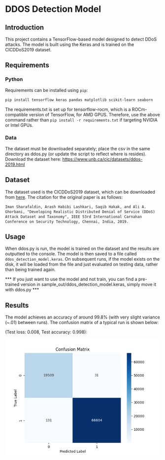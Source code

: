 # DDOS Detection Model

## Introduction
This project contains a TensorFlow-based model designed to detect DDoS attacks. The model is built using the Keras and is trained on the CICDDoS2019 dataset.

## Requirements

### Python
Requirements can be installed using `pip`:
```bash
pip install tensorflow keras pandas matplotlib scikit-learn seaborn
```

The requirements.txt is set up for tensorflow-rocm, which is a ROCm-compatible version of TensorFlow, for AMD GPUS.
Therefore, use the above command rather than `pip install -r requirements.txt` if targeting NVIDIA or Intel GPUs.

### Data
The dataset must be downloaded separately; place the csv in the same directory as ddos.py (or update the script to reflect where is resides).
Download the dataset here: https://www.unb.ca/cic/datasets/ddos-2019.html

## Dataset
The dataset used is the CICDDoS2019 dataset, which can be downloaded from [here](https://www.unb.ca/cic/datasets/ddos-2019.html).
The citation for the original paper is as follows:
```
Iman Sharafaldin, Arash Habibi Lashkari, Saqib Hakak, and Ali A. Ghorbani, "Developing Realistic Distributed Denial of Service (DDoS) Attack Dataset and Taxonomy", IEEE 53rd International Carnahan Conference on Security Technology, Chennai, India, 2019.
```

## Usage
When ddos.py is run, the model is trained on the dataset and the results are outputted to the console. The model is then saved to a file called `ddos_detection_model.keras`.
On subsequent runs, if the model exists on the disk, it will be loaded from the file and just evaluated on testing data, rather than being trained again.

*** If you just want to use the model and not train, you can find a pre-trained version in sample_out/ddos_detection_model.keras, simply move it with ddos.py ***

## Results
The model achieves an accuracy of around 99.8% (with very slight variance (~.01) between runs). The confusion matrix of a typical run is shown below:

(Test loss: 0.008, Test accuracy: 0.998):

![Confusion Matrix](sample_out/confusion_matrix.png)
